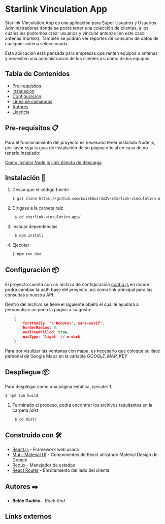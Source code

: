 # Starlink Vinculation App

Starlink Vinculation App es una aplicación para Super Usuarios y Usuarios Administradores donde se podrá tener una colección de clientes, a los cuales les podremos crear usuarios y vincular antenas (en este caso antenas Starlink). También se podrán ver reportes de consumo de datos de cualquier antena seleccionada.

Esta aplicación está pensada para empresas que renten equipos o antenas y necesiten una administracion de los clientes así como de los equipos.

## Tabla de Contenidos

- [Pre-requisitos](#pre-requisitos)
- [Instalación](#instalación)
- [Configuración](#configuración)
- [Línea de comandos](#command-line)
- [Autores](#authors)
- [Licencia](#license)

## Pre-requisitos 📋

Para el funcionamiento del proyecto es necesario tener instalado Node.js, por favor siga la guía de instalación de su página oficial en caso de no tenerlo instalado:

[Como instalar Node.js][1]
[Link directo de descarga][2]

## Instalación 🔧

1. Descargue el código fuente
   ```bash
   $ git clone https://github.com/LuisEduardoZV/starlink-vinculation-app
   ```
1. Dirigase a la carpeta raíz
   ```bash
    $ cd starlink-vinculation-app/
   ```
1. Instalar dependencias 
   ```bash
    $ npm install
   ```
1. Ejecutar
    ```bash
    $ npm run dev
    ```

## Configuración 📦

El proyecto cuenta con un archivo de configuración [config.js](doc:/src/config.js) en donde podrá cambiar la path base del proyecto, así como link principal para las consultas a nuestra API.

Dentro del archivo se tiene el siguiente objeto el cual le ayudará a personalizar un poco la página a su gusto: 

```json
    {
        fontFamily: '\'Roboto\', sans-serif',
        borderRadius: 8,
        outlinedFilled: true,
        navType: 'light' // o dark
    }
```

Para por visulizar las ventanas con mapa, es necesario que coloque su llave personal de Google Maps en la variable *GOOGLE_MAP_KEY*

## Despliegue 📦

Para desplegar como una página estática, ejecute: 
1. 
   ```bash
   $ npm tun build
   ```
1. Terminado el proceso, podrá encontrar los archivos resultantes en la carpeta */dist*
   ```bash
    $ cd dist/
   ```

## Construido con 🛠️

* [React.js](https://react.dev/reference/react) - Framework web usado
* [Mui - Material UI](https://mui.com/material-ui/getting-started/) - Componentes de React utlizando Material Design de Google
* [Redux](https://redux.js.org/) - Manejador de estados
* [React Router](https://reactrouter.com/en/main) - Enrutamiento del lado del cliente

## Autores ✒️

* **Belén Gudiño** - *Back-End*

## Links externos
[1]: https://nodejs.org/en/learn/getting-started/how-to-install-nodejs  "Como instalar Node.js"
[2]: https://nodejs.org/en/download  "Link directo de descarga"
